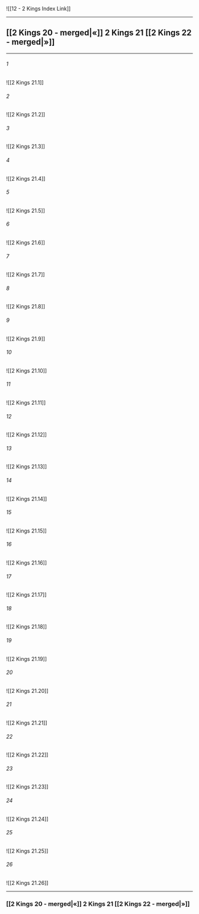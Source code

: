 ![[12 - 2 Kings Index Link]]

---
##  [[2 Kings 20 - merged|«]] 2 Kings 21 [[2 Kings 22 - merged|»]]

---

###### 1
![[2 Kings 21.1]] 

###### 2
![[2 Kings 21.2]] 

###### 3
![[2 Kings 21.3]] 

###### 4
![[2 Kings 21.4]]

###### 5 
![[2 Kings 21.5]] 

###### 6
![[2 Kings 21.6]] 

###### 7
![[2 Kings 21.7]] 

###### 8
![[2 Kings 21.8]] 

###### 9
![[2 Kings 21.9]] 

###### 10
![[2 Kings 21.10]] 

###### 11
![[2 Kings 21.11]] 

###### 12
![[2 Kings 21.12]]

###### 13
![[2 Kings 21.13]] 

###### 14
![[2 Kings 21.14]] 

###### 15
![[2 Kings 21.15]]

###### 16
![[2 Kings 21.16]] 

###### 17
![[2 Kings 21.17]]

###### 18
![[2 Kings 21.18]] 

###### 19
![[2 Kings 21.19]] 

###### 20
![[2 Kings 21.20]]

###### 21
![[2 Kings 21.21]] 

###### 22
![[2 Kings 21.22]] 

###### 23
![[2 Kings 21.23]]

###### 24
![[2 Kings 21.24]] 

###### 25
![[2 Kings 21.25]]

###### 26
![[2 Kings 21.26]] 


---
###  [[2 Kings 20 - merged|«]] 2 Kings 21 [[2 Kings 22 - merged|»]]